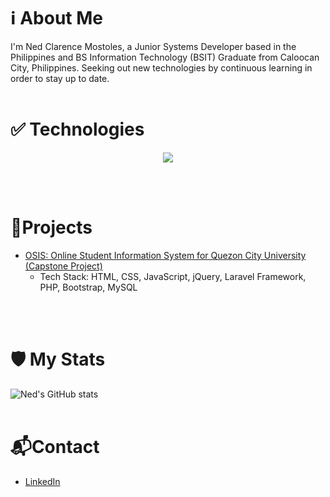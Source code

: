 # ℹ About Me
I'm Ned Clarence Mostoles, a Junior Systems Developer based in the Philippines and BS Information Technology (BSIT) Graduate from Caloocan City, Philippines. Seeking out new technologies by continuous learning in order to stay up to date.
<br><br>

# ✅ Technologies
<p align="center">
  <a href="https://skillicons.dev">
    <img src="https://skillicons.dev/icons?i=html,css,bootstrap,js,java,jquery,spring,php,laravel,react,nodejs,express,mysql,mongodb,npm,git,github,nginx,linux,bash,python,ubuntu,postman,vscode,wordpress&perline=10&theme=dark" />
  </a>
</p>
<br><br>

# 📃Projects
- [OSIS: Online Student Information System for Quezon City University (Capstone Project)](https://qcusis.me)
  - Tech Stack: HTML, CSS, JavaScript, jQuery, Laravel Framework, PHP, Bootstrap, MySQL

<br><br>

# 🛡 My Stats
![Ned's GitHub stats](https://github-readme-stats.vercel.app/api?username=acxgray&count_private=true&include_all_commits=true&show_icons=true&theme=tokyonight)
<br><br>

# 📬Contact
- [LinkedIn](https://www.linkedin.com/in/nedmostoles)
